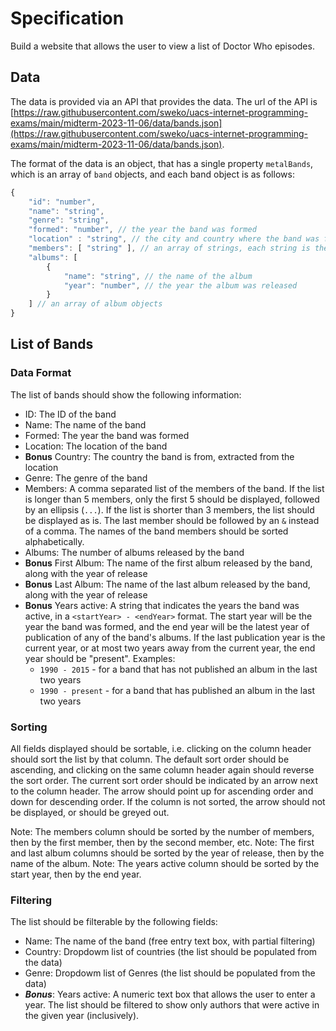# Specification

Build a website that allows the user to view a list of Doctor Who episodes.

## Data

The data is provided via an API that provides the data. The url of the API is [https://raw.githubusercontent.com/sweko/uacs-internet-programming-exams/main/midterm-2023-11-06/data/bands.json](https://raw.githubusercontent.com/sweko/uacs-internet-programming-exams/main/midterm-2023-11-06/data/bands.json).

The format of the data is an object, that has a single property `metalBands`, which is an array of `band` objects, and each band object is as follows:

````javascript
{
    "id": "number",
    "name": "string",
    "genre": "string",
    "formed": "number", // the year the band was formed
    "location" : "string", // the city and country where the band was formed
    "members": [ "string" ], // an array of strings, each string is the name of a band member
    "albums": [ 
        {
            "name": "string", // the name of the album
            "year": "number", // the year the album was released
        }
    ] // an array of album objects
}
````

## List of Bands

### Data Format

The list of bands should show the following information:
- ID: The ID of the band
- Name: The name of the band
- Formed: The year the band was formed
- Location: The location of the band
- **Bonus** Country: The country the band is from, extracted from the location
- Genre: The genre of the band
- Members: A comma separated list of the members of the band. If the list is longer than 5 members, only the first 5 should be displayed, followed by an ellipsis (`...`). If the list is shorter than 3 members, the list should be displayed as is. The last member should be followed by an `&` instead of a comma. The names of the band members should be sorted alphabetically.
- Albums: The number of albums released by the band
- **Bonus** First Album: The name of the first album released by the band, along with the year of release
- **Bonus** Last Album: The name of the last album released by the band, along with the year of release
- **Bonus** Years active: A string that indicates the years the band was active, in a `<startYear> - <endYear>` format. The start year will be the year the band was formed, and the end year will be the latest year of publication of any of the band's albums. If the last publication year is the current year, or at most two years away from the current year, the end year should be "present". Examples:
    - `1990 - 2015` - for a band that has not published an album in the last two years
    - `1990 - present` - for a band that has published an album in the last two years

### Sorting

All fields displayed should be sortable, i.e. clicking on the column header should sort the list by that column. The default sort order should be ascending, and clicking on the same column header again should reverse the sort order. The current sort order should be indicated by an arrow next to the column header. The arrow should point up for ascending order and down for descending order. If the column is not sorted, the arrow should not be displayed, or should be greyed out.

Note: The members column should be sorted by the number of members, then by the first member, then by the second member, etc.
Note: The first and last album columns should be sorted by the year of release, then by the name of the album.
Note: The years active column should be sorted by the start year, then by the end year.

### Filtering

The list should be filterable by the following fields:

- Name: The name of the band (free entry text box, with partial filtering)
- Country: Dropdowm list of countries (the list should be populated from the data)
- Genre: Dropdowm list of Genres (the list should be populated from the data)
- ***Bonus***: Years active: A numeric text box that allows the user to enter a year. The list should be filtered to show only authors that were active in the given year (inclusively).

